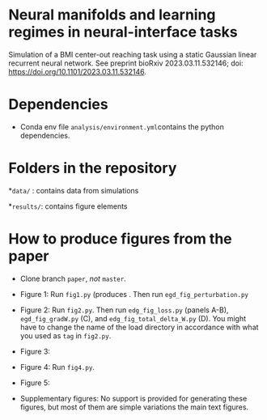 # Neural manifolds and learning regimes in neural-interface tasks
Simulation of a BMI center-out reaching task using a static Gaussian linear recurrent neural network. See preprint bioRxiv 2023.03.11.532146; doi: https://doi.org/10.1101/2023.03.11.532146.

# Dependencies
* Conda env file `analysis/environment.yml`contains the python dependencies.


# Folders in the repository
*`data/` : contains data from simulations

*`results/`: contains figure elements


# How to produce figures from the paper
* Clone branch `paper`, *not* `master`.

* Figure 1: Run `fig1.py` (produces . Then run `egd_fig_perturbation.py`

* Figure 2: Run `fig2.py`. Then run `edg_fig_loss.py` (panels A-B), `egd_fig_gradW.py` (C), and `edg_fig_total_delta_W.py` (D). You might have to change the name of the load directory in accordance with what you used as `tag` in `fig2.py`.    

* Figure 3: 

* Figure 4: Run `fig4.py`.

* Figure 5: 

* Supplementary figures: No support is provided for generating these figures, but most of them are simple variations the main text figures.